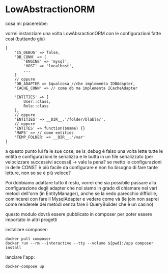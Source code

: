 # LowAbstractionORM

cosa mi piacerebbe:

vorrei instanziare una volta LowAbsractionORM con le configurazioni fatte così (buttando giù)

    [
        'IS_DEBUG' => false,
        'DB_CONN' => [
            'ENGINE' => 'mysql',
            'HOST' => 'localhost',
            ...
        ]
        // oppure
        'DB_ADAPTER => $qualcosa //che implementa IDBAdapter,
        'CACHE_CONN' => // come db ma implementa ICacheAdapter
        
        'ENTITIES' => [
            User::class,
            Role::class
        ],
        // oppure
        'ENTITIES' => __DIR__.'/folder/blabla/',
        // oppure
        'ENTITES' => function($name) {}
        'MAPS' => // come entities
        'TEMP_FOLDER' => __DIR__.'/var'
    ]
    
a questo punto lui fa le sue cose, se is_debug è falso una volta lette tutte le entità e configurazioni le serializza e 
le butta in un file serializzato (per velocizzare successivi accessi) -> vale la pena? se metto le configurazioni in delle CONST
è più facile da configurare e non ho bisogno di fare tante letture, non so se è più veloce?

Poi dobbiamo adattare tutto il resto, vorrei che sia possibile passare alla configurazione degli adapter
che noi siamo in grado di chiamare nei vari metodi dell'orm (in EntityManager), anche se la vedo parecchio difficille,
comincerei con fare il MysqlAdapter e vedere come và (le join non saprei come renderele dei metodi senza fare il 
QueryBuilder che è un casino)

questo modulo dovrà essere pubblicato in composer per poter essere importato in altri progetti

installare composer:

    docker pull composer
    docker run --rm --interactive --tty --volume ${pwd}:/app composer install

lanciare l'app:
    
    docker-compose up